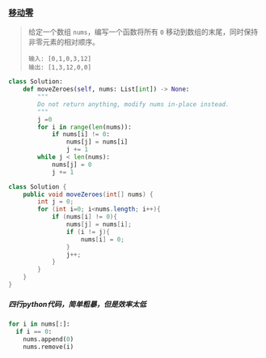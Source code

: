 ### [移动零](https://leetcode-cn.com/problems/move-zeroes/description/)

> 给定一个数组 `nums`，编写一个函数将所有 `0` 移动到数组的末尾，同时保持非零元素的相对顺序。
>
> ```
> 输入: [0,1,0,3,12]
> 输出: [1,3,12,0,0]
> ```

```python
class Solution:
    def moveZeroes(self, nums: List[int]) -> None:
        """
        Do not return anything, modify nums in-place instead.
        """
        j =0 
        for i in range(len(nums)):
            if nums[i] != 0:
                nums[j] = nums[i]
                j += 1
        while j < len(nums):
            nums[j] = 0
            j += 1
```

```java
class Solution {
    public void moveZeroes(int[] nums) {
        int j = 0;
        for (int i=0; i<nums.length; i++){
            if (nums[i] != 0){
                nums[j] = nums[i];
                if (i != j){
                    nums[i] = 0;
                }
                j++;
            }
        }
    }
}
```

##### 四行python代码，简单粗暴，但是效率太低

```python
for i in nums[:]:
  if i == 0:
    nums.append(0)
    nums.remove(i)
```

